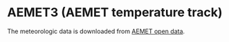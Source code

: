 # AEMET3 (AEMET temperature track)

The meteorologic data is downloaded from [AEMET open data](https://opendata.aemet.es/centrodedescargas/inicio).